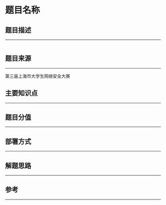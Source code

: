 # 题目名称

## 题目描述
---
```

```

## 题目来源
---
第三届上海市大学生网络安全大赛

## 主要知识点
---


## 题目分值
---


## 部署方式
---


## 解题思路
---


## 参考
---
